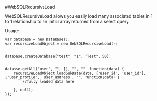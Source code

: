 #WebSQLRecursiveLoad

WebSQLRecursiveLoad allows you easily load many associated tables in 1 to 1 relationship to an initial array returned from a select query.


Usage:

```
var database = new Database();
var recursiveLoadObject = new WebSQLRecursiveLoad();


database.createDatabase("test", "1", "Test", 50);


databse.getAll("user", "", [], "", "", function(data) {
    recursiveLoadObject.loadSubData(data, ['user_id', 'user_id'], ['user_profile', 'user_address], "", function(data) {
        //fully loaded data here
    
    }, null);
});
```